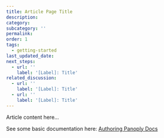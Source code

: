 ```yaml
---
title: Article Page Title
description: 
category: 
subcategory: ''
permalink: 
order: 1
tags:
  - getting-started
last_updated_date: 
next_steps:
  - url: ''
    label: '[Label]: Title'
related_discussion:
  - url: ''
    label: '[Label]: Title'
  - url: ''
    label: '[Label]: Title'
---
```


Article content here...

See some basic documentation here: [Authoring Panoply Docs](http://free-echidna.cloudvent.net/docs/readme)